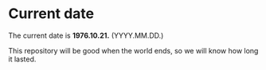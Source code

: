 # Current date

The current date is **1976.10.21.** (YYYY.MM.DD.)

This repository will be good when the world ends, so we will know how long it lasted.